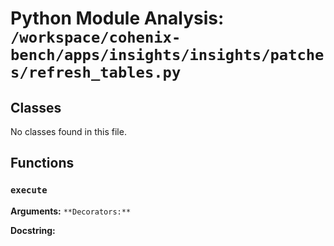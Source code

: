 # Python Module Analysis: `/workspace/cohenix-bench/apps/insights/insights/patches/refresh_tables.py`

## Classes

No classes found in this file.


## Functions

### `execute`
**Arguments:** ``
**Decorators:** ``

**Docstring:**
```

```

